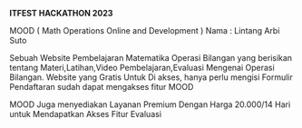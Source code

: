 **ITFEST HACKATHON 2023**

MOOD ( Math Operations Online and Development )
Nama : Lintang Arbi Suto

Sebuah Website Pembelajaran Matematika Operasi Bilangan yang berisikan tentang Materi,Latihan,Video Pembelajaran,Evaluasi Mengenai Operasi Bilangan. Website yang Gratis Untuk Di akses, hanya perlu mengisi Formulir Pendaftaran sudah dapat mengakses fitur MOOD

MOOD Juga menyediakan Layanan Premium Dengan Harga 20.000/14 Hari untuk Mendapatkan Akses Fitur Evaluasi
